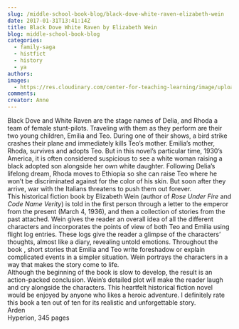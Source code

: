 ```yaml
---
slug: /middle-school-book-blog/black-dove-white-raven-elizabeth-wein
date: 2017-01-31T13:41:14Z
title: Black Dove White Raven by Elizabeth Wein
blog: middle-school-book-blog
categories:
  - family-saga
  - histfict
  - history
  - ya
authors:
images:
  - https://res.cloudinary.com/center-for-teaching-learning/image/upload/v1659700595/Black-Dove-White-Raven-196x300.jpg.jpg
comments:
creator: Anne
---
```


 Black Dove and White Raven are the stage names of Delia, and Rhoda a team of female stunt-pilots. Traveling with them as they perform are their two young children, Emilia and Teo. During one of their shows, a bird strike crashes their plane and immediately kills Teo’s mother. Emilia’s mother, Rhoda, survives and adopts Teo. But in this novel’s particular time, 1930’s America, it is often considered suspicious to see a white woman raising a black adopted son alongside her own white daughter. Following Delia’s lifelong dream, Rhoda moves to Ethiopia so she can raise Teo where he won’t be discriminated against for the color of his skin. But soon after they arrive, war with the Italians threatens to push them out forever.<br />This historical fiction book by Elizabeth Wein (author of <em>Rose Under Fire</em> and<em> Code Name Verity</em>) is told in the first person through a letter to the emperor from the present (March 4, 1936), and then a collection of stories from the past attached. Wein gives the reader an overall idea of all the different characters and incorporates the points of view of both Teo and Emilia using flight log entries. These logs give the reader a glimpse of the characters’ thoughts, almost like a diary, revealing untold emotions. Throughout the book , short stories that Emilia and Teo write foreshadow or explain complicated events in a simpler situation. Wein portrays the characters in a way that makes the story come to life.<br />Although the beginning of the book is slow to develop, the result is an action-packed conclusion. Wein’s detailed plot will make the reader laugh and cry alongside the characters. This heartfelt historical fiction novel would be enjoyed by anyone who likes a heroic adventure. I definitely rate this book a ten out of ten for its realistic and unforgettable story.<br />Arden<br />Hyperion, 345 pages
